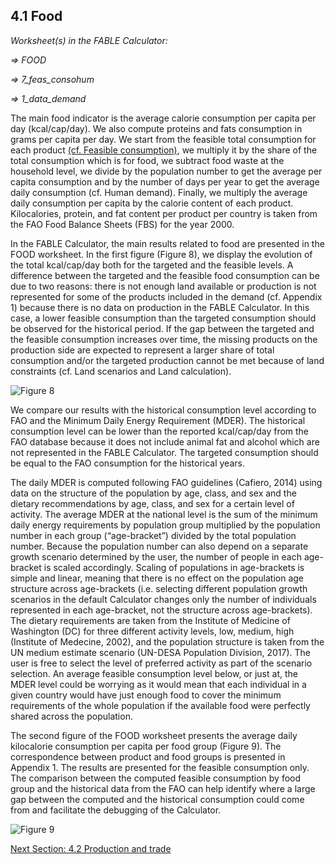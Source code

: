 ## 4.1 Food

_Worksheet(s) in the FABLE Calculator:_

_⇒ FOOD_

_⇒ 7_feas_consohum_

_⇒ 1_data_demand_

The main food indicator is the average calorie consumption per capita per day (kcal/cap/day). We also compute proteins and fats consumption in grams per capita per day. We start from the feasible total consumption for each product [(cf. Feasible consumption)](https://github.com/FableCalculator/DocumentationWiki/wiki/3_5.-Feasible-production,-trade,-and-consumption), we multiply it by the share of the total consumption which is for food, we subtract food waste at the household level, we divide by the population number to get the average per capita consumption and by the number of days per year to get the average daily consumption (cf. Human demand). Finally, we multiply the average daily consumption per capita by the calorie content of each product. Kilocalories, protein, and fat content per product per country is taken from the FAO Food Balance Sheets (FBS) for the year 2000.

In the FABLE Calculator, the main results related to food are presented in the FOOD worksheet. In the first figure (Figure 8), we display the evolution of the total kcal/cap/day both for the targeted and the feasible levels. A difference between the targeted and the feasible food consumption can be due to two reasons: there is not enough land available or production is not represented for some of the products included in the demand (cf. Appendix 1) because there is no data on production in the FABLE Calculator. In this case, a lower feasible consumption than the targeted consumption should be observed for the historical period. If the gap between the targeted and the feasible consumption increases over time, the missing products on the production side are expected to represent a larger share of total consumption and/or the targeted production cannot be met because of land constraints (cf. Land scenarios and Land calculation).

![Figure 8](https://user-images.githubusercontent.com/68918893/88801560-2eeab280-d1aa-11ea-84ad-e8ede3b11590.png)

We compare our results with the historical consumption level according to FAO and the Minimum Daily Energy Requirement (MDER). The historical consumption level can be lower than the reported kcal/cap/day from the FAO database because it does not include animal fat and alcohol which are not represented in the FABLE Calculator. The targeted consumption should be equal to the FAO consumption for the historical years.

The daily MDER is computed following FAO guidelines (Cafiero, 2014) using data on the structure of the population by age, class, and sex and the dietary recommendations by age, class, and sex for a certain level of activity. The average MDER at the national level is the sum of the minimum daily energy requirements by population group multiplied by the population number in each group (“age-bracket”) divided by the total population number. Because the population number can also depend on a separate growth scenario determined by the user, the number of people in each age-bracket is scaled accordingly. Scaling of populations in age-brackets is simple and linear, meaning that there is no effect on the population age structure across age-brackets (i.e. selecting different population growth scenarios in the default Calculator changes only the number of individuals represented in each age-bracket, not the structure across age-brackets). The dietary requirements are taken from the Institute of Medicine of Washington (DC) for three different activity levels, low, medium, high (Institute of Medecine, 2002), and the population structure is taken from the UN medium estimate scenario (UN-DESA Population Division, 2017). The user is free to select the level of preferred activity as part of the scenario selection. An average feasible consumption level below, or just at, the MDER level could be worrying as it would mean that each individual in a given country would have just enough food to cover the minimum requirements of the whole population if the available food were perfectly shared across the population.

The second figure of the FOOD worksheet presents the average daily kilocalorie consumption per capita per food group (Figure 9). The correspondence between product and food groups is presented in Appendix 1. The results are presented for the feasible consumption only. The comparison between the computed feasible consumption by food group and the historical data from the FAO can help identify where a large gap between the computed and the historical consumption could come from and facilitate the debugging of the Calculator.

![Figure 9](https://user-images.githubusercontent.com/68918893/88801867-956fd080-d1aa-11ea-8a19-797e1fb66b88.png)

[Next Section: 4.2 Production and trade](https://github.com/FableCalculator/DocumentationWiki/wiki/4_2.-Production-and-trade)
